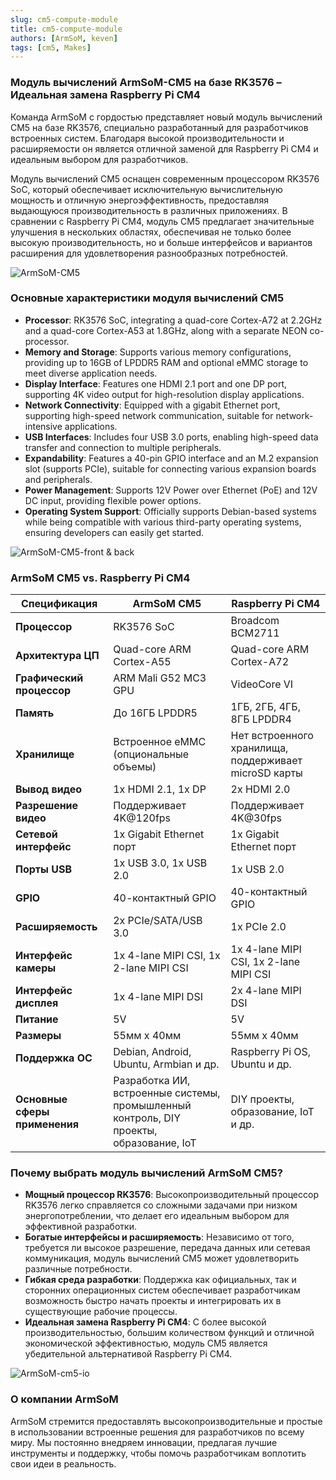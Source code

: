 ```yaml
---
slug: cm5-compute-module
title: cm5-compute-module
authors: [ArmSoM, keven]
tags: [cm5, Makes]
---
```


### Модуль вычислений ArmSoM-CM5 на базе RK3576 – Идеальная замена Raspberry Pi CM4

Команда ArmSoM с гордостью представляет новый модуль вычислений CM5 на базе RK3576, специально разработанный для разработчиков встроенных систем. Благодаря высокой производительности и расширяемости он является отличной заменой для Raspberry Pi CM4 и идеальным выбором для разработчиков.

Модуль вычислений CM5 оснащен современным процессором RK3576 SoC, который обеспечивает исключительную вычислительную мощность и отличную энергоэффективность, предоставляя выдающуюся производительность в различных приложениях. В сравнении с Raspberry Pi CM4, модуль CM5 предлагает значительные улучшения в нескольких областях, обеспечивая не только более высокую производительность, но и больше интерфейсов и вариантов расширения для удовлетворения разнообразных потребностей.

![ArmSoM-CM5](/img/cm/cm5.png)

### Основные характеристики модуля вычислений CM5

- **Processor**: RK3576 SoC, integrating a quad-core Cortex-A72 at 2.2GHz and a quad-core Cortex-A53 at 1.8GHz, along with a separate NEON co-processor.
- **Memory and Storage**: Supports various memory configurations, providing up to 16GB of LPDDR5 RAM and optional eMMC storage to meet diverse application needs.
- **Display Interface**: Features one HDMI 2.1 port and one DP port, supporting 4K video output for high-resolution display applications.
- **Network Connectivity**: Equipped with a gigabit Ethernet port, supporting high-speed network communication, suitable for network-intensive applications.
- **USB Interfaces**: Includes four USB 3.0 ports, enabling high-speed data transfer and connection to multiple peripherals.
- **Expandability**: Features a 40-pin GPIO interface and an M.2 expansion slot (supports PCIe), suitable for connecting various expansion boards and peripherals.
- **Power Management**: Supports 12V Power over Ethernet (PoE) and 12V DC input, providing flexible power options.
- **Operating System Support**: Officially supports Debian-based systems while being compatible with various third-party operating systems, ensuring developers can easily get started.

![ArmSoM-CM5-front & back](/img/cm/armsom-cm5-front&back1.jpg)

### ArmSoM CM5 vs. Raspberry Pi CM4

| Спецификация           | ArmSoM CM5                        | Raspberry Pi CM4               |
|-------------------------|----------------------------------|--------------------------------|
| **Процессор**           | RK3576 SoC                        | Broadcom BCM2711               |
| **Архитектура ЦП**    | Quad-core ARM Cortex-A55          | Quad-core ARM Cortex-A72       |
| **Графический процессор** | ARM Mali G52 MC3 GPU              | VideoCore VI                   |
| **Память**              | До 16ГБ LPDDR5                 | 1ГБ, 2ГБ, 4ГБ, 8ГБ LPDDR4      |
| **Хранилище**             | Встроенное eMMC (опциональные объемы) | Нет встроенного хранилища, поддерживает microSD карты |
| **Вывод видео**      | 1x HDMI 2.1, 1x DP               | 2x HDMI 2.0                    |
| **Разрешение видео**    | Поддерживает 4K@120fps                | Поддерживает 4K@30fps              |
| **Сетевой интерфейс**   | 1x Gigabit Ethernet порт          | 1x Gigabit Ethernet порт       |
| **Порты USB**           | 1x USB 3.0, 1x USB 2.0           | 1x USB 2.0                     |
| **GPIO**                | 40-контактный GPIO                       | 40-контактный GPIO                    |
| **Расширяемость**       | 2x PCIe/SATA/USB 3.0           | 1x PCIe 2.0                    |
| **Интерфейс камеры**    | 1x 4-lane MIPI CSI, 1x 2-lane MIPI CSI | 1x 4-lane MIPI CSI, 1x 2-lane MIPI CSI |
| **Интерфейс дисплея**   | 1x 4-lane MIPI DSI                | 2x 4-lane MIPI DSI             |
| **Питание**         | 5V                                | 5V                             |
| **Размеры**          | 55мм x 40мм                       | 55мм x 40мм                    |
| **Поддержка ОС** | Debian, Android, Ubuntu, Armbian и др. | Raspberry Pi OS, Ubuntu и др. |
| **Основные сферы применения**   | Разработка ИИ, встроенные системы, промышленный контроль, DIY проекты, образование, IoT | DIY проекты, образование, IoT и др. |

### Почему выбрать модуль вычислений ArmSoM CM5?

- **Мощный процессор RK3576**: Высокопроизводительный процессор RK3576 легко справляется со сложными задачами при низком энергопотреблении, что делает его идеальным выбором для эффективной разработки.
- **Богатые интерфейсы и расширяемость**: Независимо от того, требуется ли высокое разрешение, передача данных или сетевая коммуникация, модуль вычислений CM5 может удовлетворить различные потребности.
- **Гибкая среда разработки**: Поддержка как официальных, так и сторонних операционных систем обеспечивает разработчикам возможность быстро начать проекты и интегрировать их в существующие рабочие процессы.
- **Идеальная замена Raspberry Pi CM4**: С более высокой производительностью, большим количеством функций и отличной экономической эффективностью, модуль CM5 является убедительной альтернативой Raspberry Pi CM4.

![ArmSoM-cm5-io](/img/cm/cm5-io-layout.png)

### О компании ArmSoM

ArmSoM стремится предоставлять высокопроизводительные и простые в использовании встроенные решения для разработчиков по всему миру. Мы постоянно внедряем инновации, предлагая лучшие инструменты и поддержку, чтобы помочь разработчикам воплотить свои идеи в реальность.